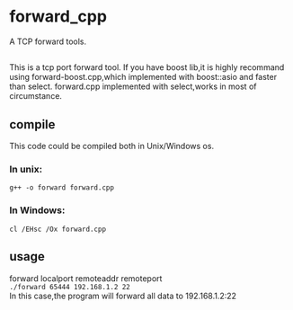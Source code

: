 # forward_cpp
A TCP forward tools.

##
This is a tcp port forward tool.
If you have boost lib,it is highly recommand using
forward-boost.cpp,which implemented with boost::asio
and faster than select.
forward.cpp implemented with select,works in most of
circumstance.

## compile
This code could be compiled both in Unix/Windows os.  

### In unix:  
`g++ -o forward forward.cpp`

### In Windows:  
`cl /EHsc /Ox forward.cpp`

## usage
forward localport remoteaddr remoteport  
`./forward 65444 192.168.1.2 22`  
In this case,the program will forward all data to 192.168.1.2:22  


